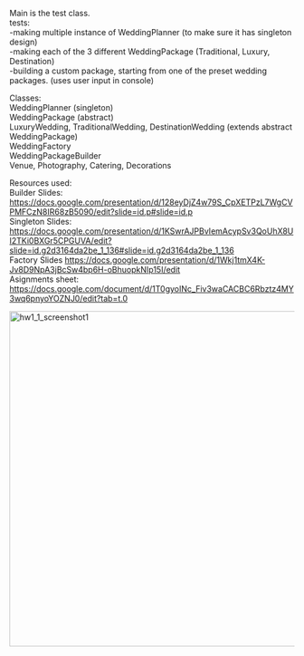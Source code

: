 Main is the test class.  
tests:  
-making multiple instance of WeddingPlanner (to make sure it has singleton design)  
-making each of the 3 different WeddingPackage (Traditional, Luxury, Destination)  
-building a custom package, starting from one of the preset wedding packages. (uses user input in console)  

Classes:  
WeddingPlanner (singleton)  
WeddingPackage (abstract)  
LuxuryWedding, TraditionalWedding, DestinationWedding (extends abstract WeddingPackage)  
WeddingFactory  
WeddingPackageBuilder  
Venue, Photography, Catering, Decorations  
  
Resources used:  
Builder Slides: https://docs.google.com/presentation/d/128eyDjZ4w79S_CpXETPzL7WgCVPMFCzN8IR68zB5090/edit?slide=id.p#slide=id.p  
Singleton Slides: https://docs.google.com/presentation/d/1KSwrAJPBvIemAcypSv3QoUhX8UI2TKi0BXGr5CPGUVA/edit?slide=id.g2d3164da2be_1_136#slide=id.g2d3164da2be_1_136  
Factory Slides  https://docs.google.com/presentation/d/1Wkj1tmX4K-Jv8D9NpA3jBcSw4bp6H-oBhuopkNIp15I/edit  
Asignments sheet: https://docs.google.com/document/d/1T0gyoINc_Fiv3waCACBC6Rbztz4MY3wq6pnyoYOZNJ0/edit?tab=t.0 

<img width="1392" height="592" alt="hw1_1_screenshot1" src="https://github.com/user-attachments/assets/8de1744c-3cd2-4c16-90d3-1e4a9d085549" />
